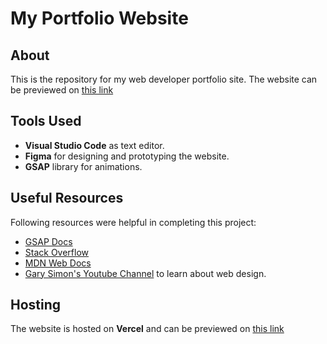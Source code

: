 # My Portfolio Website

## About
This is the repository for my web developer portfolio site. The website can be previewed on [this link](https://taha-rohail.vercel.app/)

## Tools Used
- **Visual Studio Code** as text editor.
- **Figma** for designing and prototyping the website.
- **GSAP** library for animations.

## Useful Resources
Following resources were helpful in completing this project:
- [GSAP Docs](https://greensock.com/docs/)
- [Stack Overflow](https://stackoverflow.com/)
- [MDN Web Docs](https://developer.mozilla.org/en-US/)
- [Gary Simon's Youtube Channel](https://www.youtube.com/user/DesignCourse) to learn about web design.

## Hosting
The website is hosted on **Vercel** and can be previewed on [this link](https://taha-rohail.vercel.app/)

